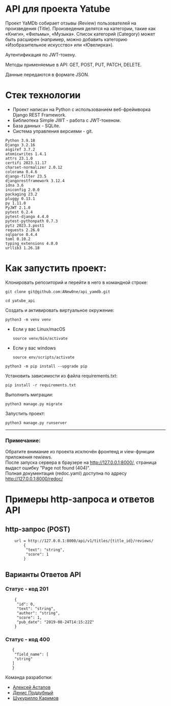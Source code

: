 # API для проекта Yatube
Проект YaMDb собирает отзывы (Review) пользователей на произведения (Title).
Произведения делятся на категории, такие как «Книги», «Фильмы», «Музыка».
Список категорий (Category) может быть расширен (например, можно добавить категорию «Изобразительное искусство» или «Ювелирка»).

Аутентификация по JWT-токену.  

Методы применяемые в API: GET, POST, PUT, PATCH, DELETE.  

Данные передаются в формате JSON.  

# Стек технологии
- Проект написан на Python с использованием веб-фреймворка Django REST Framework.
- Библиотека Simple JWT - работа с JWT-токеном.
- База данных - SQLite.
- Система управления версиями - git.

```
Python 3.9.18
Django 3.2.16
asgiref 3.7.2
atomicwrites 1.4.1
attrs 23.1.0
certifi 2023.11.17
charset-normalizer 2.0.12
colorama 0.4.6
django-filter 23.5
djangorestframework 3.12.4
idna 3.6
iniconfig 2.0.0
packaging 23.2
pluggy 0.13.1
py 1.11.0
PyJWT 2.1.0
pytest 6.2.4
pytest-django 4.4.0
pytest-pythonpath 0.7.3
pytz 2023.3.post1
requests 2.26.0
sqlparse 0.4.4
toml 0.10.2
typing_extensions 4.8.0
urllib3 1.26.18
```

# Как запустить проект:

Клонировать репозиторий и перейти в него в командной строке:

```
git clone git@github.com:ANew0ne/api_yamdb.git
```

```
cd yatube_api
```

Cоздать и активировать виртуальное окружение:

```
python3 -m venv venv
```

* Если у вас Linux/macOS

    ```
    source venv/bin/activate
    ```

* Если у вас windows

    ```
    source env/scripts/activate
    ```

```
python3 -m pip install --upgrade pip
```

Установить зависимости из файла requirements.txt:

```
pip install -r requirements.txt
```

Выполнить миграции:

```
python3 manage.py migrate
```

Запустить проект:

```
python3 manage.py runserver
```

----
### Примечание:
Обратите внимание из проекта исключён фронтенд и view-функции приложения rewiews.  
После запуска сервера в браузере на http://127.0.0.1:8000/, страница выдаст ошибку "Page not found (404)".  
Полная документация (redoc.yaml) доступна по адресу http://127.0.0.1:8000/redoc/  

# Примеры http-запроса и ответов API

## http-запрос (POST)
```
    url = http://127.0.0.1:8000/api/v1/titles/{title_id}/reviews/
        {
         "text": "string",
         "score": 1
        }
```

## Варианты Ответов API

### Статус - код 201 
```
    {
     "id": 0,
     "text": "string",
     "author": "string",
     "score": 1,
     "pub_date": "2019-08-24T14:15:22Z"
    }
```

### Статус - код 400
```
   {
    "field_name": [
    "string"
   ]
   }
```

Команда разработки:  
- [Алексей Астапов](https://github.com/aleksei-astapoff)  
- [Денис Поддубный](https://github.com/ANew0ne)  
- [Шукурилло Каримов](https://github.com/gratefultolord)